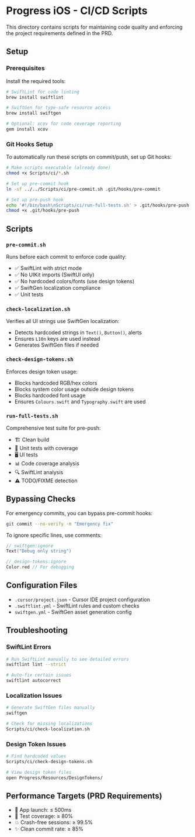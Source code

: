 # Progress iOS - CI/CD Scripts

This directory contains scripts for maintaining code quality and enforcing the project requirements defined in the PRD.

## Setup

### Prerequisites

Install the required tools:

```bash
# SwiftLint for code linting
brew install swiftlint

# SwiftGen for type-safe resource access
brew install swiftgen

# Optional: xcov for code coverage reporting
gem install xcov
```

### Git Hooks Setup

To automatically run these scripts on commit/push, set up Git hooks:

```bash
# Make scripts executable (already done)
chmod +x Scripts/ci/*.sh

# Set up pre-commit hook
ln -sf ../../Scripts/ci/pre-commit.sh .git/hooks/pre-commit

# Set up pre-push hook  
echo '#!/bin/bash\nScripts/ci/run-full-tests.sh' > .git/hooks/pre-push
chmod +x .git/hooks/pre-push
```

## Scripts

### `pre-commit.sh`
Runs before each commit to enforce code quality:
- ✅ SwiftLint with strict mode
- ✅ No UIKit imports (SwiftUI only)
- ✅ No hardcoded colors/fonts (use design tokens)
- ✅ SwiftGen localization compliance
- ✅ Unit tests

### `check-localization.sh`
Verifies all UI strings use SwiftGen localization:
- Detects hardcoded strings in `Text()`, `Button()`, alerts
- Ensures `L10n` keys are used instead
- Generates SwiftGen files if needed

### `check-design-tokens.sh`
Enforces design token usage:
- Blocks hardcoded RGB/hex colors
- Blocks system color usage outside design tokens
- Blocks hardcoded font usage
- Ensures `Colours.swift` and `Typography.swift` are used

### `run-full-tests.sh`
Comprehensive test suite for pre-push:
- 🏗️ Clean build
- 🧪 Unit tests with coverage
- 🖥️ UI tests
- 📊 Code coverage analysis
- 🔍 SwiftLint analysis
- ⚠️ TODO/FIXME detection

## Bypassing Checks

For emergency commits, you can bypass pre-commit hooks:

```bash
git commit --no-verify -m "Emergency fix"
```

To ignore specific lines, use comments:

```swift
// swiftgen:ignore
Text("Debug only string")

// design-tokens:ignore  
Color.red // For debugging
```

## Configuration Files

- `.cursor/project.json` - Cursor IDE project configuration
- `.swiftlint.yml` - SwiftLint rules and custom checks
- `swiftgen.yml` - SwiftGen asset generation config

## Troubleshooting

### SwiftLint Errors
```bash
# Run SwiftLint manually to see detailed errors
swiftlint lint --strict

# Auto-fix certain issues
swiftlint autocorrect
```

### Localization Issues
```bash
# Generate SwiftGen files manually
swiftgen

# Check for missing localizations
Scripts/ci/check-localization.sh
```

### Design Token Issues
```bash
# Find hardcoded values
Scripts/ci/check-design-tokens.sh

# View design token files
open Progress/Resources/DesignTokens/
```

## Performance Targets (PRD Requirements)

- 🚀 App launch: ≤ 500ms
- 🧪 Test coverage: ≥ 80%
- 💥 Crash-free sessions: ≥ 99.5%
- ✨ Clean commit rate: ≥ 85% 